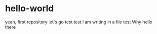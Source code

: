 # hello-world
yeah, first repository let's go
test test I am writing in a file test
Why hello there
